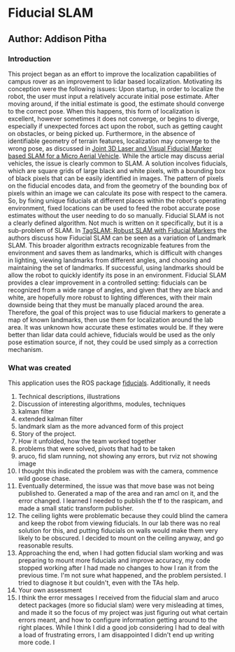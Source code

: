 # Fiducial SLAM
## Author: Addison Pitha
### Introduction
This project began as an effort to improve the localization capabilities of campus rover as an improvement to lidar based localization. Motivating its conception were the following issues: Upon startup, in order to localize the robot, the user must input a relatively accurate initial pose estimate. After moving around, if the initial estimate is good, the estimate should converge to the correct pose. When this happens, this form of localization is excellent, however sometimes it does not converge, or begins to diverge, especially if unexpected forces act upon the robot, such as getting caught on obstacles, or being picked up. Furthermore, in the absence of identifiable geometry of terrain features, localization may converge to the wrong pose, as discussed in [Joint 3D Laser and Visual Fiducial Marker based SLAM for a Micro Aerial Vehicle](https://www.ais.uni-bonn.de/papers/MFI_2016_Houben.pdf). While the article may discuss aerial vehicles, the issue is clearly common to SLAM. A solution incolves fiducials, which are square grids of large black and white pixels, with a bounding box of black pixels that can be easily identified in images. The pattern of pixels on the fiducial encodes data, and from the geometry of the bounding box of pixels within an image we can calculate its pose with respect to the camera. So, by fixing unique fiducials at different places within the robot's operating environment, fixed locations can be used to feed the robot accurate pose estimates without the user needing to do so manually. Fiducial SLAM is not a clearly defined algorithm. Not much is written on it specifically, but it is a sub-problem of SLAM. In [TagSLAM: Robust SLAM with Fiducial Markers](https://arxiv.org/abs/1910.00679) the authors discuss how Fiducial SLAM can be seen as a variation of Landmark SLAM. This broader algorithm extracts recognizable features from the environment and saves them as landmarks, which is difficult with changes in lighting, viewing landmarks from different angles, and choosing and maintaining the set of landmarks. If successful, using landmarks should be allow the robot to quickly identify its pose in an environment. Fiducial SLAM provides a clear improvement in a controlled setting: fiducials can be recognized from a wide range of angles, and given that they are black and white, are hopefully more robust to lighting differences, with their main downside being that they must be manually placed around the area. Therefore, the goal of this project was to use fiducial markers to generate a map of known landmarks, then use them for localization around the lab area. It was unknown how accurate these estimates would be. If they were better than lidar data could achieve, fiducials would be used as the only pose estimation source, if not, they could be used simply as a correction mechanism.
### What was created
This application uses the ROS package [fiducials](http://wiki.ros.org/fiducials?distro=melodic). Additionally, it needs

1.	Technical descriptions, illustrations
2.	Discussion of interesting algorithms, modules, techniques
1.	kalman filter
2.	extended kalman filter
3.	landmark slam as the more advanced form of this project
3.	Story of the project.
1.	How it unfolded, how the team worked together
2.	problems that were solved, pivots that had to be taken
1.	aruco, fid slam running, not showing any errors, but rviz not showing image
1.	I thought this indicated the problem was with the camera, commence wild goose chase.
2.	Eventually determined, the issue was that move base was not being published to. Generated a map of the area and ran amcl on it, and the error changed. I learned I needed to publish the tf to the raspicam, and made a small static transform publisher.
3.	The ceiling lights were problematic because they could blind the camera and keep the robot from viewing fiducials. In our lab there was no real solution for this, and putting fiducials on walls would make them very likely to be obscured. I decided to mount on the ceiling anyway, and go reasonable results.
4.	Approaching the end, when I had gotten fiducial slam working and was preparing to mount more fiducials and improve accuracy, my code stopped working after I had made no changes to how I ran it from the previous time. I'm not sure what happened, and the problem persisted. I tried to diagnose it but couldn't, even with the TAs help.
3.	Your own assessment
1.	I think the error messages I received from the fiducial slam and aruco detect packages (more so fiducial slam) were very misleading at times, and made it so the focus of my project was just figuring out what certain errors meant, and how to configure information getting around to the right places. While I think I did a good job considering I had to deal with a load of frustrating errors, I am disappointed I didn't end up writing more code. I 


